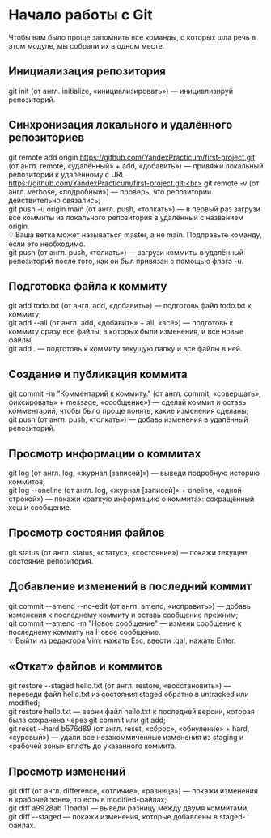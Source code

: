 # Начало работы с Git
Чтобы вам было проще запомнить все команды, о которых шла речь в этом модуле, мы собрали их в одном месте.
## Инициализация репозитория

git init (от англ. initialize, «инициализировать») — инициализируй репозиторий.
## Синхронизация локального и удалённого репозиториев

git remote add origin https://github.com/YandexPracticum/first-project.git (от англ. remote, «удалённый» + add, «добавить») — привяжи локальный репозиторий к удалённому с URL https://github.com/YandexPracticum/first-project.git;<br>
git remote -v (от англ. verbose, «подробный») — проверь, что репозитории действительно связались;<br>
git push -u origin main (от англ. push, «толкать») — в первый раз загрузи все коммиты из локального репозитория в удалённый с названием origin.<br>
💡 Ваша ветка может называться master, а не main. Подправьте команду, если это необходимо.<br>
git push (от англ. push, «толкать») — загрузи коммиты в удалённый репозиторий после того, как он был привязан с помощью флага -u.<br>
## Подготовка файла к коммиту

git add todo.txt (от англ. add, «добавить») — подготовь файл todo.txt к коммиту;<br>
git add --all (от англ. add, «добавить» + all, «всё») — подготовь к коммиту сразу все файлы, в которых были изменения, и все новые файлы;<br>
git add . — подготовь к коммиту текущую папку и все файлы в ней.<br>
## Создание и публикация коммита

git commit -m "Комментарий к коммиту." (от англ. commit, «совершать», фиксировать» + message, «сообщение») — сделай коммит и оставь комментарий, чтобы было проще понять, какие изменения сделаны;<br>
git push (от англ. push, «толкать») — добавь изменения в удалённый репозиторий.<br>
## Просмотр информации о коммитах

git log (от англ. log, «журнал [записей]») — выведи подробную историю коммитов;<br>
git log --oneline (от англ. log, «журнал [записей]» + oneline, «одной строкой») — покажи краткую информацию о коммитах: сокращённый хеш и сообщение.<br>
## Просмотр состояния файлов

git status (от англ. status, «статус», «состояние») — покажи текущее состояние репозитория.<br>
## Добавление изменений в последний коммит

git commit --amend --no-edit (от англ. amend, «исправить») — добавь изменения к последнему коммиту и оставь сообщение прежним;<br>
git commit --amend -m "Новое сообщение" — измени сообщение к последнему коммиту на Новое сообщение.<br>
💡 Выйти из редактора Vim: нажать Esc, ввести :qa!, нажать Enter.<br>
## «Откат» файлов и коммитов

git restore --staged hello.txt (от англ. restore, «восстановить») — переведи файл hello.txt из состояния staged обратно в untracked или modified;<br>
git restore hello.txt — верни файл hello.txt к последней версии, которая была сохранена через git commit или git add;<br>
git reset --hard b576d89 (от англ. reset, «сброс», «обнуление» + hard, «суровый») — удали все незакоммиченные изменения из staging и «рабочей зоны» вплоть до указанного коммита.<br>
## Просмотр изменений

git diff (от англ. difference, «отличие», «разница») — покажи изменения в «рабочей зоне», то есть в modified-файлах;<br>
git diff a9928ab 11bada1 — выведи разницу между двумя коммитами;<br>
git diff --staged — покажи изменения, которые добавлены в staged-файлах.<br>

